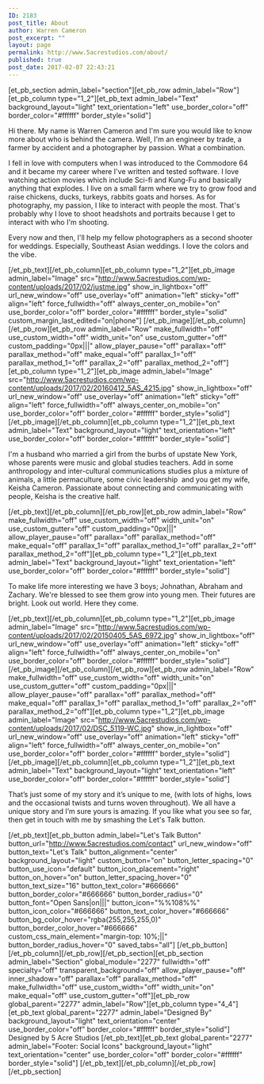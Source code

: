 ```yaml
---
ID: 2183
post_title: About
author: Warren Cameron
post_excerpt: ""
layout: page
permalink: http://www.5acrestudios.com/about/
published: true
post_date: 2017-02-07 22:43:21
---
```

[et_pb_section admin_label="section"][et_pb_row admin_label="Row"][et_pb_column type="1_2"][et_pb_text admin_label="Text" background_layout="light" text_orientation="left" use_border_color="off" border_color="#ffffff" border_style="solid"]

Hi there. My name is Warren Cameron and I'm sure you would like to know more about who is behind the camera. Well, I'm an engineer by trade, a farmer by accident and a photographer by passion. What a combination.

I fell in love with computers when I was introduced to the Commodore 64 and it became my career where I've written and tested software. I love watching action movies which include Sci-fi and Kung-Fu and basically anything that explodes. I live on a small farm where we try to grow food and raise chickens, ducks, turkeys, rabbits goats and horses. As for photography, my passion, I like to interact with people the most. That's probably why I love to shoot headshots and portraits because I get to interact with who I'm shooting.

Every now and then, I'll help my fellow photographers as a second shooter for weddings. Especially, Southeast Asian weddings. I love the colors and the vibe.

[/et_pb_text][/et_pb_column][et_pb_column type="1_2"][et_pb_image admin_label="Image" src="http://www.5acrestudios.com/wp-content/uploads/2017/02/justme.jpg" show_in_lightbox="off" url_new_window="off" use_overlay="off" animation="left" sticky="off" align="left" force_fullwidth="off" always_center_on_mobile="on" use_border_color="off" border_color="#ffffff" border_style="solid" custom_margin_last_edited="on|phone"]
[/et_pb_image][/et_pb_column][/et_pb_row][et_pb_row admin_label="Row" make_fullwidth="off" use_custom_width="off" width_unit="on" use_custom_gutter="off" custom_padding="0px|||" allow_player_pause="off" parallax="off" parallax_method="off" make_equal="off" parallax_1="off" parallax_method_1="off" parallax_2="off" parallax_method_2="off"][et_pb_column type="1_2"][et_pb_image admin_label="Image" src="http://www.5acrestudios.com/wp-content/uploads/2017/02/20160412_5AS_4215.jpg" show_in_lightbox="off" url_new_window="off" use_overlay="off" animation="left" sticky="off" align="left" force_fullwidth="off" always_center_on_mobile="on" use_border_color="off" border_color="#ffffff" border_style="solid"]
[/et_pb_image][/et_pb_column][et_pb_column type="1_2"][et_pb_text admin_label="Text" background_layout="light" text_orientation="left" use_border_color="off" border_color="#ffffff" border_style="solid"]

I'm a husband who married a girl from the burbs of upstate New York, whose parents were music and global studies teachers. Add in some anthropology and inter-cultural communications studies plus a mixture of animals, a little permaculture, some civic leadership  and you get my wife, Keisha Cameron. Passionate about connecting and communicating with people, Keisha is the creative half.

[/et_pb_text][/et_pb_column][/et_pb_row][et_pb_row admin_label="Row" make_fullwidth="off" use_custom_width="off" width_unit="on" use_custom_gutter="off" custom_padding="0px|||" allow_player_pause="off" parallax="off" parallax_method="off" make_equal="off" parallax_1="off" parallax_method_1="off" parallax_2="off" parallax_method_2="off"][et_pb_column type="1_2"][et_pb_text admin_label="Text" background_layout="light" text_orientation="left" use_border_color="off" border_color="#ffffff" border_style="solid"]

To make life more interesting we have 3 boys; Johnathan, Abraham and Zachary. We're blessed to see them grow into young men. Their futures are bright. Look out world. Here they come.

[/et_pb_text][/et_pb_column][et_pb_column type="1_2"][et_pb_image admin_label="Image" src="http://www.5acrestudios.com/wp-content/uploads/2017/02/20150405_5AS_6972.jpg" show_in_lightbox="off" url_new_window="off" use_overlay="off" animation="left" sticky="off" align="left" force_fullwidth="off" always_center_on_mobile="on" use_border_color="off" border_color="#ffffff" border_style="solid"]
[/et_pb_image][/et_pb_column][/et_pb_row][et_pb_row admin_label="Row" make_fullwidth="off" use_custom_width="off" width_unit="on" use_custom_gutter="off" custom_padding="0px|||" allow_player_pause="off" parallax="off" parallax_method="off" make_equal="off" parallax_1="off" parallax_method_1="off" parallax_2="off" parallax_method_2="off"][et_pb_column type="1_2"][et_pb_image admin_label="Image" src="http://www.5acrestudios.com/wp-content/uploads/2017/02/DSC_5119-WC.jpg" show_in_lightbox="off" url_new_window="off" use_overlay="off" animation="left" sticky="off" align="left" force_fullwidth="off" always_center_on_mobile="on" use_border_color="off" border_color="#ffffff" border_style="solid"]
[/et_pb_image][/et_pb_column][et_pb_column type="1_2"][et_pb_text admin_label="Text" background_layout="light" text_orientation="left" use_border_color="off" border_color="#ffffff" border_style="solid"]

That’s just some of my story and it’s unique to me, (with lots of highs, lows and the occasional twists and turns woven throughout). We all have a unique story and I’m sure yours is amazing. If you like what you see so far, then get in touch with me by smashing the Let's Talk button.

[/et_pb_text][et_pb_button admin_label="Let's Talk Button" button_url="http://www.5acrestudios.com/contact" url_new_window="off" button_text="Let's Talk" button_alignment="center" background_layout="light" custom_button="on" button_letter_spacing="0" button_use_icon="default" button_icon_placement="right" button_on_hover="on" button_letter_spacing_hover="0" button_text_size="16" button_text_color="#666666" button_border_color="#666666" button_border_radius="0" button_font="Open Sans|on|||" button_icon="%%108%%" button_icon_color="#666666" button_text_color_hover="#666666" button_bg_color_hover="rgba(255,255,255,0)" button_border_color_hover="#666666" custom_css_main_element="margin-top: 10%;||" button_border_radius_hover="0" saved_tabs="all"]
[/et_pb_button][/et_pb_column][/et_pb_row][/et_pb_section][et_pb_section admin_label="Section" global_module="2277" fullwidth="off" specialty="off" transparent_background="off" allow_player_pause="off" inner_shadow="off" parallax="off" parallax_method="off" make_fullwidth="off" use_custom_width="off" width_unit="on" make_equal="off" use_custom_gutter="off"][et_pb_row global_parent="2277" admin_label="Row"][et_pb_column type="4_4"][et_pb_text global_parent="2277" admin_label="Designed By" background_layout="light" text_orientation="center" use_border_color="off" border_color="#ffffff" border_style="solid"] Designed by 5 Acre Studios [/et_pb_text][et_pb_text global_parent="2277" admin_label="Footer: Social Icons" background_layout="light" text_orientation="center" use_border_color="off" border_color="#ffffff" border_style="solid"] [/et_pb_text][/et_pb_column][/et_pb_row][/et_pb_section]